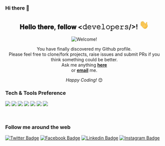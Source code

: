 ### Hi there 👋
<div align="center">
<h2> 𝐇𝐞𝐥𝐥𝐨 𝐭𝐡𝐞𝐫𝐞, 𝐟𝐞𝐥𝐥𝐨𝐰 <𝚍𝚎𝚟𝚎𝚕𝚘𝚙𝚎𝚛𝚜/>! <img src="https://github.com/ABSphreak/ABSphreak/blob/master/gifs/Hi.gif" width="30px"></h2>
</div>

<div align="center" width="50">

<img src="https://media0.giphy.com/media/WTjXuYA2y4o3UZly3W/giphy.gif" alt="Welcome!" width="300"/>

</div>

<div align="center">

You have finally discovered my Github profile. <br>
Please feel free to clone/fork projects, raise issues and submit PRs if you think something could be better. <br>
Ask me anything <a href="https://github.com/geoannycode/geoannycode/issues/new"><b>here</b></a><br>
or <a href="mailto:geoannycode@gmail.com"><b>email</b></a> me.

<i>Happy Coding!</i> 😊

</div>

### Tech & Tools Preference

<img src = "https://img.shields.io/badge/-HTML5-E34F26?style=flat&logo=html5&logoColor=white"> <img src = "https://img.shields.io/badge/-CSS3-1572B6?style=flat&logo=css3&logoColor=white">
<img src="https://img.shields.io/badge/-Bootstrap-563D7C?style=flat&logo=bootstrap&logoColor=white">
<img src="https://img.shields.io/badge/-JavaScript-eed718?style=flat&logo=javascript&logoColor=ffffff">
<img src="https://img.shields.io/badge/-React-000000?style=flat&logo=react&logoColor=00c8ff">
<img src="http://img.shields.io/badge/-Git-F1502F?style=flat&logo=git&logoColor=FFFFFF">
<img src="https://img.shields.io/badge/-Python-4DB33D?style=flat&logo=python&logoColor=ffffff">
  
    
</br>

### Follow me around the web


[![Twitter Badge](https://img.shields.io/badge/-GeoannyCode-blue?style=plastic&logo=Twitter&logoColor=white&link=https://twitter.com/geoannycode/)](https://twitter.com/geoannycode/)
[![Facebook Badge](https://img.shields.io/badge/-GeoannyCode-blue?style=plastic&logo=Facebook&logoColor=white&link=https://www.facebook.com/GeoannyCode/)](https://www.facebook.com/diegogeovannyb/)
[![Linkedin Badge](https://img.shields.io/badge/-dgbracero-blue?style=plastic&logo=Linkedin&logoColor=white&link=https://www.linkedin.com/in/dgbracero/)](https://www.linkedin.com/in/dgbracero/)
[![Instagram Badge](https://img.shields.io/badge/-GeoannyCode-purple?style=plastic&logo=instagram&logoColor=white&link=https://www.instagram.com/geoannycode/)](https://www.instagram.com/geoannycode/)

</div>

